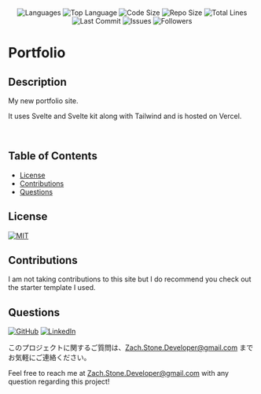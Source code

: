 </br>
<p align="center">
    <img src="https://img.shields.io/github/languages/count/ZacharyTStone/svelte-portfolio-site?style=plastic" alt="Languages" />
    <img src="https://img.shields.io/github/languages/top/ZacharyTStone/svelte-portfolio-site?style=plastic&labelColor=yellow" alt="Top Language" />
    <img src="https://img.shields.io/github/languages/code-size/ZacharyTStone/svelte-portfolio-site?style=plastic" alt="Code Size" />
    <img src="https://img.shields.io/github/repo-size/ZacharyTStone/svelte-portfolio-site?style=plastic" alt="Repo Size" />   
    <img src="https://img.shields.io/tokei/lines/github/ZacharyTStone/svelte-portfolio-site?style=plastic" alt="Total Lines" />
    <img src="https://img.shields.io/github/last-commit/ZacharyTStone/svelte-portfolio-site?style=plastic" alt="Last Commit" />  
    <img src="https://img.shields.io/github/issues/ZacharyTStone/svelte-portfolio-site?style=plastic" alt="Issues" />  
    <img src="https://img.shields.io/github/followers/ZacharyTStone?style=social" alt="Followers" />  
</p>

# Portfolio

## Description

My new portfolio site.

It uses Svelte and Svelte kit along with Tailwind and is hosted on Vercel.

</br>

## Table of Contents

- [License](#license)
- [Contributions](#contributions)
- [Questions](#questions)


## License

[![MIT](https://img.shields.io/badge/license-MIT-green?style=plastic)](https://github.com/git/git-scm.com/blob/main/MIT-LICENSE.txt)

## Contributions

I am not taking contributions to this site but I do recommend you check out the starter template I used.

## Questions

[![GitHub](https://img.shields.io/badge/My%20GitHub-Click%20Me!-blueviolet?style=plastic&logo=GitHub)](https://github.com/ZacharyTStone)
[![LinkedIn](https://img.shields.io/badge/My%20LinkedIn-Click%20Me!-grey?style=plastic&logo=LinkedIn&labelColor=blue)](https://www.linkedin.com/in/zach-stone-45b649211/)

このプロジェクトに関するご質問は、Zach.Stone.Developer@gmail.com までお気軽にご連絡ください。

Feel free to reach me at Zach.Stone.Developer@gmail.com with any question regarding this project!

